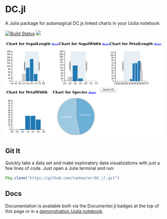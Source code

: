 # DC.jl
A Julia package for automagical DC.js linked charts in your IJulia notebook



[![Build Status](https://travis-ci.org/tawheeler/DC.jl.svg?branch=master)](https://travis-ci.org/tawheeler/DC.jl)
[![](https://img.shields.io/badge/docs-latest-blue.svg)](https://tawheeler.github.io/DC.jl/latest)

![Brushing and linking provided by DC.js](/docs/figures/demo002.png)

## Git It

Quickly take a data set and make exploratory data visualizations with just a few lines of code. Just open a Julia terminal and run:
```julia
Pkg.clone("https://github.com/tawheeler/DC.jl.git")
```

## Docs

Documentation is available both via the Documenter.jl badges at the top of this page or in a [demonstration IJulia notebook](http://nbviewer.ipython.org/github/tawheeler/DC.jl/blob/master/docs/DC.ipynb).
